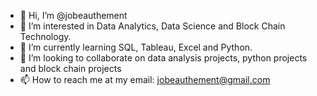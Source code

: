 - 👋 Hi, I’m @jobeauthement
- 👀 I’m interested in Data Analytics, Data Science and Block Chain Technology.
- 🌱 I’m currently learning SQL, Tableau, Excel and Python.
- 💞️ I’m looking to collaborate on data analysis projects, python projects and block chain projects
- 📫 How to reach me at my email: jobeauthement@gmail.com

<!---
jobeauthement/jobeauthement is a ✨ special ✨ repository because its `README.md` (this file) appears on your GitHub profile.
You can click the Preview link to take a look at your changes.
--->
